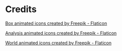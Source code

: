 # Credits

<a href="https://www.flaticon.com/free-animated-icons/box" title="box animated icons">Box animated icons created by Freepik - Flaticon</a>

<a href="https://www.flaticon.com/free-animated-icons/analysis" title="analysis animated icons">Analysis animated icons created by Freepik - Flaticon</a>

<a href="https://www.flaticon.com/free-animated-icons/world" title="world animated icons">World animated icons created by Freepik - Flaticon</a>


